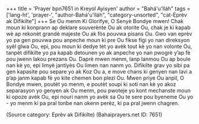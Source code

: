 +++
title = 'Prayer bpn7651 in Kreyol Ayisyen'
author = "Bahá'u'lláh"
tags = ['lang-ht', 'prayer-', "author-Bahá'u'lláh", "category-unsorted", "cat-Eprèv ak Difikilte"]
+++
Se Ou menm Ki Glorifye, O Senyè Bondye mwen! Chak moun ki konprann ap deklare souverènte Ou ak otorite Ou, chak je ki kapab wè ap rekonèt grandè majeste Ou ak fòs pouvwa pisans Ou. Gwo van eprèv yo pa gen pouvwa pou anpeche moun ki pre Ou fikse figi yo nan direksyon syèl glwa Ou, epi, pou moun ki dedye tèt yo avèk tout kè yo nan volonte Ou, tanpèt difikilte yo pa kapab detounen yo ak anpeche yo nan pwogrè y’ap fè pou jwenn lakou prezans Ou. 
Daprè mwen menm, lanp lanmou Ou ap boule nan kè yo, epi limyè jantiyès Ou limen nan nanm yo. Difikilte grav yo sibi pa gen kapasite pou separe yo ak Koz Ou a, e move chans ki genyen nan lavi a p’ap janm kapab fè yo kite chemen bon plezi Ou. 
Mwen priye Ou anpil, O Bondye mwen, poutèt yo menm, e poutèt soupi ki soti nan kè yo akoz separasyon yo genyen ak Ou menm, pou pwoteje yo kont mechanste moun ki opoze avèk Ou, epi nouri nanm yo avèk sa Ou te sere pou byeneme Ou yo - yo menm ki pa pral tonbe nan okenn perèz, ki pa pral jwenn chagren.

(Source category: Eprèv ak Difikilte)
(Bahaiprayers.net ID: 7651)
